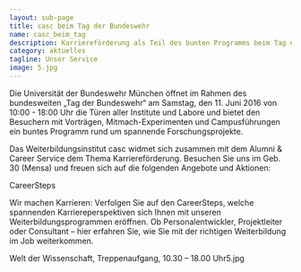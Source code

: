 ```yaml
---
layout: sub-page
title: casc beim Tag der Bundeswehr
name: casc_beim_tag
description: Karriereförderung als Teil des bunten Programms beim Tag der offenen Tür auf dem Campus der Universität der Bundeswehr München am 11. Juni 2016.
category: aktuelles
tagline: Unser Service
image: 5.jpg
---
```


Die Universität der Bundeswehr München öffnet im Rahmen des bundesweiten „Tag der Bundeswehr“ am Samstag, den 11. Juni 2016 von 10:00 - 18:00 Uhr die Türen aller Institute und Labore und bietet den Besuchern mit Vorträgen, Mitmach-Experimenten und Campusführungen ein buntes Programm rund um spannende Forschungsprojekte.

Das Weiterbildungsinstitut casc widmet sich zusammen mit dem Alumni & Career Service dem Thema Karriereförderung. Besuchen Sie uns im Geb. 30 (Mensa) und freuen sich auf die folgenden Angebote und Aktionen:

CareerSteps

Wir machen Karrieren: Verfolgen Sie auf den CareerSteps, welche spannenden Karriereperspektiven sich Ihnen mit unseren Weiterbildungsprogrammen eröffnen. Ob Personalentwickler, Projektleiter oder Consultant – hier erfahren Sie, wie Sie mit der richtigen Weiterbildung im Job weiterkommen.

Welt der Wissenschaft, Treppenaufgang, 10.30 – 18.00 Uhr5.jpg